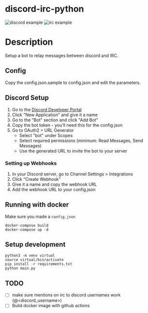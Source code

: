 # discord-irc-python

![discord example](https://i.imgur.com/SCU0ktL.png)
![irc example](https://i.imgur.com/PUkiiqk.png)


# Description
Setup a bot to relay messages between discord and IRC.

## Config
Copy the config.json.sample to config.json and edit the parameters.

## Discord Setup
1. Go to the [Discord Developer Portal](https://discord.com/developers/applications)
2. Click "New Application" and give it a name
3. Go to the "Bot" section and click "Add Bot"
4. Copy the bot token - you'll need this for the config.json
5. Go to OAuth2 > URL Generator
   - Select "bot" under Scopes
   - Select required permissions (minimum: Read Messages, Send Messages)
   - Use the generated URL to invite the bot to your server

### Setting up Webhooks
1. In your Discord server, go to Channel Settings > Integrations
2. Click "Create Webhook"
3. Give it a name and copy the webhook URL
4. Add the webhook URL to your config.json

## Running with docker
Make sure you made a `config.json`

```
docker-compose build
docker-compose up -d
```

## Setup development 

```
python3 -m venv virtual
source virtual/bin/activate
pip install -r requirements.txt
python main.py
```

## TODO
- [ ] make sure mentions on irc to discord usernames work (@<discord_username>)
- [ ] Build docker image with github actions
